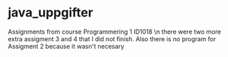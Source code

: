 # java_uppgifter
Assignments from course Programmering 1 ID1018 \n
there were two more extra assigment 3 and 4 that I did not finish.
Also there is no program for Assigment 2 because it wasn't necesary
